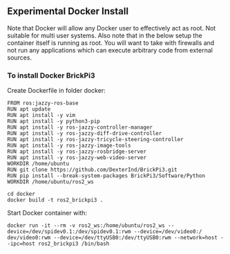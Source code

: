 ## Experimental Docker Install

Note that Docker will allow any Docker user to effectively act as root. Not suitable for multi user systems.
Also note that in the below setup the container itself is running as root. You will want to take with firewalls
and not run any applications which can execute arbitrary code from external sources.

### To install Docker BrickPi3

Create Dockerfile in folder docker:
```
FROM ros:jazzy-ros-base
RUN apt update
RUN apt install -y vim
RUN apt install -y python3-pip
RUN apt install -y ros-jazzy-controller-manager
RUN apt install -y ros-jazzy-diff-drive-controller
RUN apt install -y ros-jazzy-tricycle-steering-controller
RUN apt install -y ros-jazzy-image-tools
RUN apt install -y ros-jazzy-rosbridge-server
RUN apt install -y ros-jazzy-web-video-server
WORKDIR /home/ubuntu
RUN git clone https://github.com/DexterInd/BrickPi3.git
RUN pip install --break-system-packages BrickPi3/Software/Python
WORKDIR /home/ubuntu/ros2_ws
```

```
cd docker
docker build -t ros2_brickpi3 .
```

Start Docker container with:
```
docker run -it --rm -v ros2_ws:/home/ubuntu/ros2_ws --device=/dev/spidev0.1:/dev/spidev0.1:rwm --device=/dev/video0:/
dev/video0:rwm --device=/dev/ttyUSB0:/dev/ttyUSB0:rwm --network=host --ipc=host ros2_brickpi3 /bin/bash
```
